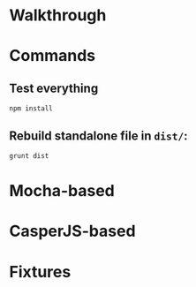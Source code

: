 # Walkthrough

# Commands

## Test everything

    npm install

## Rebuild standalone file in `dist/`:

    grunt dist

# Mocha-based

# CasperJS-based

# Fixtures
